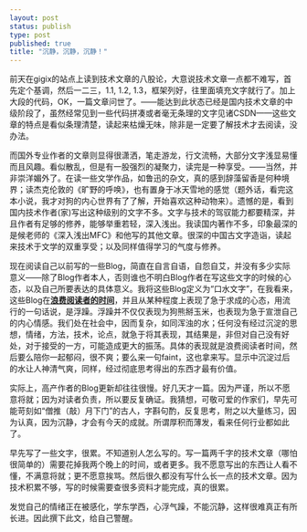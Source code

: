 ```yaml
--- 
layout: post
status: publish
type: post
published: true
title: "沉静，沉静，沉静！"
---
```

<p>前天在gigix的站点上读到技术文章的八股论，大意说技术文章一点都不难写，首先定个基调，然后一二三，1.1, 1.2, 1.3，框架列好，往里面填充文字就行了。加上大段的代码，OK，一篇文章问世了。&#8212;&#8212;能达到此状态已经是国内技术文章的中级阶段了，虽然经常见到一些代码拼凑或者毫无条理的文字见诸CSDN&#8212;&#8212;这些文章的特点是看似条理清楚，读起来枯燥无味，除非是一定要了解技术才去阅读，没办法。</p>
<p>而国外专业作者的文章则显得很潇洒，笔走游龙，行文流畅，大部分文字浅显易懂而且风趣。看似散乱，但是有一股强烈的凝聚力，读完是一种享受。&#8212;&#8212;当然，并非崇洋媚外了。在读一些文学作品，如鲁迅的杂文，真的感到辞藻留香是何种境界；读杰克伦敦的《旷野的呼唤》，也有置身于冰天雪地的感觉（题外话，看完这本小说，我才对狗的内心世界有了了解，开始喜欢这种动物来）。遗憾的是，看到国内技术作者(家)写出这种级别的文字不多。文字与技术的驾驭能力都要精深，并且作者有足够的修养，能够举重若轻，深入浅出。我读国内著作不多，印象最深的是候老师的《深入浅出MFC》和他写的其他文章。很深的中国古文字造诣，读起来技术于文学的双重享受；以及同样值得学习的气度与修养。</p>
<p>现在阅读自己以前写的一些Blog，简直在自言自语，自怨自艾，并没有多少实际意义&#8212;&#8212;除了Blog作者本人，否则谁也不明白Blog作者在写这些文字的时候的心态，以及自己所要表达的具体意义。我将这些Blog定义为&#8220;口水文字&#8221;，在我看来，这些Blog在<strong><u>浪费阅读者的时间</u></strong>，并且从某种程度上表现了急于求成的心态，用流行的一句话说，是浮躁。浮躁并不仅仅表现为狗熊掰玉米，也表现为急于宣泄自己的内心情感。我们处在社会中，因而复杂，如同浑浊的水；任何没有经过沉淀的思想，情绪，方法，技术，论点，就急于将其表现，其结果是，非但对自己没有好处，对于接受的一方，可能造成更大的振荡。具体的表现就是浪费阅读者时间，然后要么陪你一起郁闷，很不爽；要么来一句faint，这也拿来写。显示中沉淀过后的水让人神清气爽，同样，经过彻底思考得出的东西才最有价值。</p>
<p>实际上，高产作者的Blog更新却往往很慢。好几天才一篇。因为严谨，所以不愿意将就；因为对读者负责，所以要反复确证。我猜想，可敬可爱的作家们，早先可能苛刻如&#8220;僧推（敲）月下门&#8221;的古人，字斟句酌，反复思考，附之以大量练习，因为认真，因为沉静，才会有今天的成就。所谓厚积而薄发，看来任何行业都如此了。</p>
<p>早先写了一些文字，很累。不知道别人怎么写的。写一篇两千字的技术文章（哪怕很简单的）需要花掉我两个晚上的时间，或者更多。我不愿意写出的东西让人看不懂，不满意将就；更不愿意挨骂。然后很久都没有写什么长一点的技术文章。因为技术积累不够，写的时候需要查很多资料才能完成，真的很累。</p>
<p>发觉自己的情绪正在被感化，学东学西，心浮气躁，不能沉静，这样很难真正有所长进。因此撰下此文，给自己警醒。</p>
